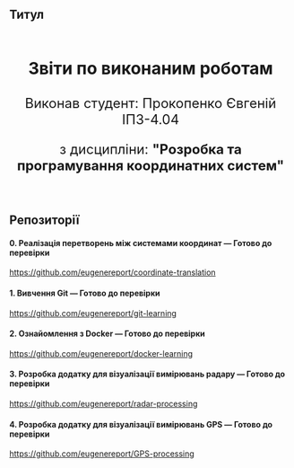 ## Титул

<br>

<p align="center" style="font-size: 30px;">
    <b>Звіти по виконаним роботам</b>
</p>
<p align="center" style="font-size: 24px;">
    Виконав студент: Прокопенко Євгеній ІПЗ-4.04
</p>
<p align="center" style="font-size: 24px;">
    з дисципліни: <b>"Розробка та програмування координатних систем"</b>
</p>

<br>

## Репозиторії

#### 0. Реалізація перетворень між системами координат — **Готово до перевірки**

https://github.com/eugenereport/coordinate-translation

#### 1. Вивчення Git — **Готово до перевірки**

https://github.com/eugenereport/git-learning

#### 2. Ознайомлення з Docker — **Готово до перевірки**

https://github.com/eugenereport/docker-learning

#### 3. Розробка додатку для візуалізації вимірювань радару — **Готово до перевірки**

https://github.com/eugenereport/radar-processing

#### 4. Розробка додатку для візуалізації вимірювань GPS — **Готово до перевірки**

https://github.com/eugenereport/GPS-processing